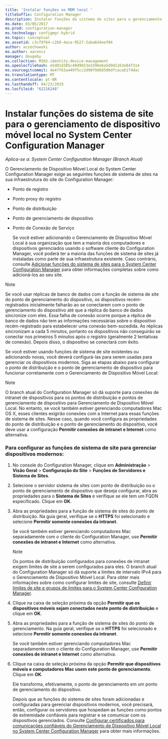 ```yaml
---
title: 'Instalar funções no MDM local '
titleSuffix: Configuration Manager
description: Instalar funções do sistema de sites para o gerenciamento de dispositivo móvel local no System Center Configuration Manager.
ms.date: 03/05/2017
ms.prod: configuration-manager
ms.technology: configmgr-hybrid
ms.topic: conceptual
ms.assetid: c3cf9f64-c2b9-4ace-9527-2aba6d4eef04
author: aczechowski
ms.author: aaroncz
manager: dougeby
ms.collection: M365-identity-device-management
ms.openlocfilehash: e5d81d385c48d9653e1596e6a5d9d1163e84f314
ms.sourcegitcommit: 4e47f63a449f5cc2d90f9d68500dfcacab1f4dac
ms.translationtype: MT
ms.contentlocale: pt-BR
ms.lasthandoff: 04/23/2019
ms.locfileid: "62216248"
---
```

# <a name="install-site-system-roles-for-on-premises-mobile-device-management-in-system-center-configuration-manager"></a>Instalar funções do sistema de site para o gerenciamento de dispositivo móvel local no System Center Configuration Manager

*Aplica-se a: System Center Configuration Manager (Branch Atual)*

O Gerenciamento de Dispositivo Móvel Local do System Center Configuration Manager exige as seguintes funções de sistema de sites na sua infraestrutura do site do Configuration Manager:  

- Ponto de registro  

- Ponto proxy do registro  

- Ponto de distribuição  

- Ponto de gerenciamento de dispositivo  

- Ponto de Conexão de Serviço  

  Se você estiver adicionando o Gerenciamento de Dispositivo Móvel Local à sua organização que tem a maioria dos computadores e dispositivos gerenciados usando o software cliente do Configuration Manager, você poderá ter a maioria das funções de sistema de sites já instaladas como parte de sua infraestrutura existente. Caso contrário, consulte [Adicionar funções do sistema de sites para o System Center Configuration Manager](../../core/servers/deploy/configure/add-site-system-roles.md) para obter informações completas sobre como adicioná-los ao seu site.  

> [!NOTE]  
>  Se você usar réplicas de banco de dados com a função de sistema de site do ponto de gerenciamento do dispositivo, os dispositivos recém-registrados inicialmente falharão ao se conectarem com o ponto de gerenciamento do dispositivo até que a réplica do banco de dados sincronize com eles. Essa falha de conexão ocorre porque a réplica de banco de dados não tem as informações necessárias sobre o dispositivo recém-registrado para estabelecer uma conexão bem-sucedida. As réplicas sincronizam a cada 5 minutos, portanto os dispositivos não conseguirão se conectar nos primeiros 5 minutos após o registro (geralmente 2 tentativas de conexão). Depois disso, o dispositivo se conectará com êxito.  

 Se você estiver usando funções de sistema de site existentes ou adicionando novas, você deverá configurá-las para serem usadas para gerenciar os dispositivos modernos. Siga as etapas abaixo para configurar o ponto de distribuição e o ponto de gerenciamento de dispositivo para funcionar corretamente com o Gerenciamento de Dispositivo Móvel Local:  

> [!NOTE]  
>  O branch atual do Configuration Manager só dá suporte para conexões de intranet de dispositivos para os pontos de distribuição e pontos de gerenciamento de dispositivo para Gerenciamento de Dispositivo Móvel Local. No entanto, se você também estiver gerenciando computadores Mac OS X, esses clientes exigirão conexões com a Internet para essas funções de sistema de sites. Nesse caso, quando você configura as propriedades do ponto de distribuição e o ponto de gerenciamento do dispositivo, você deve usar a configuração **Permitir conexões de intranet e Internet** como alternativa.  

### <a name="to-configure-site-system-roles-to-manage-modern-devices"></a>Para configurar as funções de sistema de site para gerenciar dispositivos modernos:  

1. No console do Configuration Manager, clique em **Administração** > **Visão Geral** > **Configuração do Site** > **Funções de Servidores e Sistema de Sites**.  

2. Selecione o servidor sistema de sites com ponto de distribuição ou o ponto de gerenciamento de dispositivo que deseja configurar, abra as propriedades para o **Sistema de Sites** e verifique se ele tem um FQDN especificado. Clique em **OK**.  

3. Abra as propriedades para a função de sistema de sites do ponto de distribuição. Na guia geral, verifique se o **HTTPS** foi selecionado e selecione **Permitir somente conexões da intranet**.  

    Se você também estiver gerenciando computadores Mac separadamente com o cliente do Configuration Manager, use **Permitir conexões de intranet e Internet** como alternativa.  

   > [!NOTE]  
   >  Os pontos de distribuição configurados para conexões de intranet exigem limites de site a serem configurados para eles. O branch atual do Configuration Manager só dá suporte a limites de intervalo IPv4 para o Gerenciamento de Dispositivo Móvel Local. Para obter mais informações sobre como configurar limites de site, consulte [Definir limites de site e grupos de limites para o System Center Configuration Manager](../../core/servers/deploy/configure/define-site-boundaries-and-boundary-groups.md).  

4. Clique na caixa de seleção próxima da opção **Permitir que os dispositivos móveis sejam conectados neste ponto de distribuição** e clique em **OK**.  

5. Abra as propriedades para a função de sistema de sites do ponto de gerenciamento. Na guia geral, verifique se o **HTTPS** foi selecionado e selecione **Permitir somente conexões da intranet**.  

    Se você também estiver gerenciando computadores Mac separadamente com o cliente do Configuration Manager, use **Permitir conexões de intranet e Internet** como alternativa.  

6. Clique na caixa de seleção próxima da opção **Permitir que dispositivos móveis e computadores Mac usem este ponto de gerenciamento**. Clique em **OK**.  

    Ele transforma, efetivamente, o ponto de gerenciamento em um ponto de gerenciamento do dispositivo.  

   Depois que as funções do sistema de sites foram adicionadas e configuradas para gerenciar dispositivos modernos, você precisará, então, configurar os servidores que hospedam as funções como pontos de extremidade confiáveis para registrar e se comunicar com os dispositivos gerenciados. Consulte [Configurar certificados para comunicações confiáveis do Gerenciamento de Dispositivo Móvel Local no System Center Configuration Manager](../../mdm/get-started/set-up-certificates-on-premises-mdm.md) para obter mais informações.  
